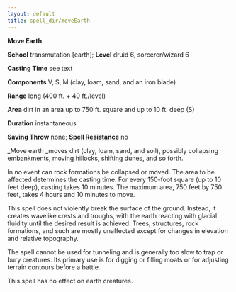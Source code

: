 ```yaml
---
layout: default
title: spell_dir/moveEarth
---
```

 **Move Earth**

**School** transmutation [earth]; **Level** druid 6, sorcerer/wizard 6

**Casting Time** see text

**Components** V, S, M (clay, loam, sand, and an iron blade)

**Range** long (400 ft. + 40 ft./level)

**Area** dirt in an area up to 750 ft. square and up to 10 ft. deep (S)

**Duration** instantaneous

**Saving Throw** none; **[Spell Resistance](../glossary#_spell-resistance)** no

_Move earth _moves dirt (clay, loam, sand, and soil), possibly collapsing embankments, moving hillocks, shifting dunes, and so forth.

In no event can rock formations be collapsed or moved. The area to be affected determines the casting time. For every 150-foot square (up to 10 feet deep), casting takes 10 minutes. The maximum area, 750 feet by 750 feet, takes 4 hours and 10 minutes to move.

This spell does not violently break the surface of the ground. Instead, it creates wavelike crests and troughs, with the earth reacting with glacial fluidity until the desired result is achieved. Trees, structures, rock formations, and such are mostly unaffected except for changes in elevation and relative topography.

The spell cannot be used for tunneling and is generally too slow to trap or bury creatures. Its primary use is for digging or filling moats or for adjusting terrain contours before a battle.

This spell has no effect on earth creatures.

